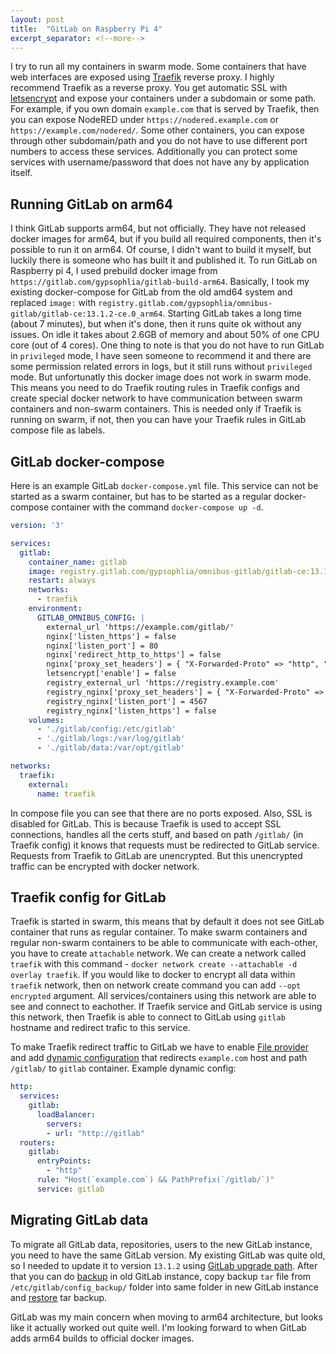 ```yaml
---
layout: post
title:  "GitLab on Raspberry Pi 4"
excerpt_separator: <!--more-->
---
```


I try to run all my containers in swarm mode. Some containers that have web interfaces are exposed using [Traefik](https://traefik.io/) reverse proxy. I highly recommend Traefik as a reverse proxy. You get automatic SSL with [letsencrypt](https://doc.traefik.io/traefik/https/acme/) and expose your containers under a subdomain or some path. For example, if you own domain `example.com` that is served by Traefik, then you can expose NodeRED under `https://nodered.example.com` or `https://example.com/nodered/`. Some other containers, you can expose through other subdomain/path and you do not have to use different port numbers to access these services. Additionally you can protect some services with username/password that does not have any by application itself.

<!--more-->

## Running GitLab on arm64

I think GitLab supports arm64, but not officially. They have not released docker images for arm64, but if you build all required components, then it's possible to run it on arm64. Of course, I didn't want to build it myself, but luckily there is someone who has built it and published it. To run GitLab on Raspberry pi 4, I used prebuild docker image from `https://gitlab.com/gypsophlia/gitlab-build-arm64`. Basically, I took my existing docker-compose for GitLab from the old amd64 system and replaced `image:` with `registry.gitlab.com/gypsophlia/omnibus-gitlab/gitlab-ce:13.1.2-ce.0_arm64`. Starting GitLab takes a long time (about 7 minutes), but when it's done, then it runs quite ok without any issues. On idle it takes about 2.6GB of memory and about 50% of one CPU core (out of 4 cores). One thing to note is that you do not have to run GitLab in `privileged` mode, I have seen someone to recommend it and there are some permission related errors in logs, but it still runs without `privileged` mode. But unfortunatly this docker image does not work in swarm mode. This means you need to do Traefik routing rules in Traefik configs and create special docker network to have communication between swarm containers and non-swarm containers. This is needed only if Traefik is running on swarm, if not, then you can have your Traefik rules in GitLab compose file as labels.

## GitLab docker-compose

Here is an example GitLab `docker-compose.yml` file. This service can not be started as a swarm container, but has to be started as a regular docker-compose container with the command `docker-compose up -d`.

```yml
version: '3'

services:
  gitlab:
    container_name: gitlab
    image: registry.gitlab.com/gypsophlia/omnibus-gitlab/gitlab-ce:13.1.2-ce.0_arm64
    restart: always
    networks:
      - traefik
    environment:
      GITLAB_OMNIBUS_CONFIG: |
        external_url 'https://example.com/gitlab/'
        nginx['listen_https'] = false
        nginx['listen_port'] = 80
        nginx['redirect_http_to_https'] = false
        nginx['proxy_set_headers'] = { "X-Forwarded-Proto" => "http", "X-Forwarded-Ssl" => "on" }
        letsencrypt['enable'] = false
        registry_external_url 'https://registry.example.com'
        registry_nginx['proxy_set_headers'] = { "X-Forwarded-Proto" => "http", "X-Forwarded-Ssl" => "on" }
        registry_nginx['listen_port'] = 4567
        registry_nginx['listen_https'] = false
    volumes:
      - './gitlab/config:/etc/gitlab'
      - './gitlab/logs:/var/log/gitlab'
      - './gitlab/data:/var/opt/gitlab'

networks:
  traefik:
    external:
      name: traefik
```

In compose file you can see that there are no ports exposed. Also, SSL is disabled for GitLab. This is because Traefik is used to accept SSL connections, handles all the certs stuff, and based on path `/gitlab/` (in Traefik config) it knows that requests must be redirected to GitLab service. Requests from Traefik to GitLab are unencrypted. But this unencrypted traffic can be encrypted with docker network.

## Traefik config for GitLab

Traefik is started in swarm, this means that by default it does not see GitLab container that runs as regular container. To make swarm containers and regular non-swarm containers to be able to communicate with each-other, you have to create `attachable` network. We can create a network called `traefik` with this command - `docker network create --attachable -d overlay traefik`. If you would like to docker to encrypt all data within `traefik` network, then on network create command you can add `--opt encrypted` argument. All services/containers using this network are able to see and connect to eachother. If Traefik service and GitLab service is using this network, then Traefik is able to connect to GitLab using `gitlab` hostname and redirect trafic to this service.

To make Traefik redirect traffic to GitLab we have to enable [File provider](https://doc.traefik.io/traefik/providers/file/) and add [dynamic configuration](https://doc.traefik.io/traefik/getting-started/configuration-overview/#the-dynamic-configuration) that redirects `example.com` host and path `/gitlab/` to `gitlab` container. Example dynamic config:

```yml
http:
  services:
    gitlab:
      loadBalancer:
        servers:
        - url: "http://gitlab"
  routers:
    gitlab:
      entryPoints:
        - "http"
      rule: "Host(`example.com`) && PathPrefix(`/gitlab/`)"
      service: gitlab
```

## Migrating GitLab data

To migrate all GitLab data, repositories, users to the new GitLab instance, you need to have the same GitLab version. My existing GitLab was quite old, so I needed to update it to version `13.1.2` using [GitLab upgrade path](https://docs.gitlab.com/ce/update/#upgrade-paths). After that you can do [backup](https://docs.gitlab.com/ee/raketasks/backup_restore.html#back-up-gitlab) in old GitLab instance, copy backup `tar` file from `/etc/gitlab/config_backup/` folder into same folder in new GitLab instance and [restore](https://docs.gitlab.com/ee/raketasks/backup_restore.html#restore-gitlab) tar backup.

GitLab was my main concern when moving to arm64 architecture, but looks like it actually worked out quite well. I'm looking forward to when GitLab adds arm64 builds to official docker images.
